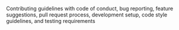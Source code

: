 Contributing guidelines with code of conduct, bug reporting, feature suggestions, pull request process, development setup, code style guidelines, and testing requirements
